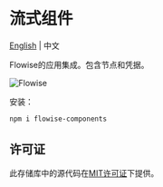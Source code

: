 <!-- markdownlint-disable MD030 -->

# 流式组件

[English](<./README.md>) | 中文

Flowise的应用集成。包含节点和凭据。

![Flowise](https://github.com/FlowiseAI/Flowise/blob/main/images/flowise.gif?raw=true)

安装：

```bash
npm i flowise-components
```

## 许可证

此存储库中的源代码在[MIT许可证](https://github.com/FlowiseAI/Flowise/blob/master/LICENSE.md)下提供。
